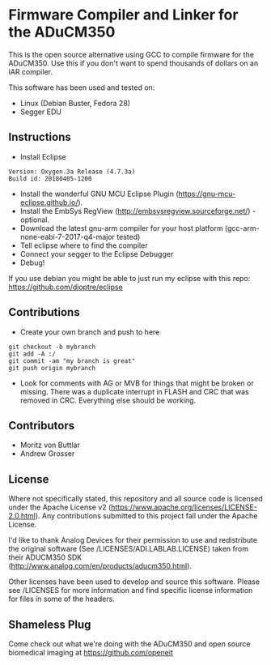 # Firmware Compiler and Linker for the ADuCM350

This is the open source alternative using GCC to compile firmware for the ADuCM350. Use this if you don't want to spend thousands of dollars on an IAR compiler.

This software has been used and tested on:
* Linux (Debian Buster, Fedora 28)
* Segger EDU

## Instructions

* Install Eclipse
```
Version: Oxygen.3a Release (4.7.3a)
Build id: 20180405-1200
```
* Install the wonderful GNU MCU Eclipse Plugin (https://gnu-mcu-eclipse.github.io/).
* Install the EmbSys RegView (http://embsysregview.sourceforge.net/) - optional.
* Download the latest gnu-arm compiler for your host platform (gcc-arm-none-eabi-7-2017-q4-major tested)
* Tell eclipse where to find the compiler
* Connect your segger to the Eclipse Debugger
* Debug!

If you use debian you might be able to just run my eclipse with this repo:
https://github.com/dioptre/eclipse


## Contributions

* Create your own branch and push to here
```
git checkout -b mybranch
git add -A :/
git commit -am "my branch is great"
git push origin mybranch
```
* Look for comments with AG or MVB for things that might be broken or missing. There was a duplicate interrupt in FLASH and CRC that was removed in CRC. Everything else should be working.

## Contributors

* Moritz von Buttlar
* Andrew Grosser

## License

Where not specifically stated, this repository and all source code is licensed under the Apache License v2 (https://www.apache.org/licenses/LICENSE-2.0.html). Any contributions submitted to this project fall under the Apache License.

I'd like to thank Analog Devices for their permission to use and redistribute the original software (See /LICENSES/ADI.LABLAB.LICENSE) taken from their ADUCM350 SDK (http://www.analog.com/en/products/aducm350.html).

Other licenses have been used to develop and source this software. Please see /LICENSES for more information and find specific license information for files in some of the headers. 

## Shameless Plug

Come check out what we're doing with the ADuCM350 and open source biomedical imaging at https://github.com/openeit

